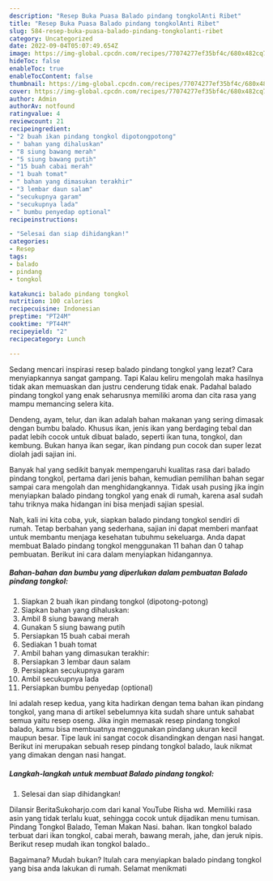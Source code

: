 ```yaml
---
description: "Resep Buka Puasa Balado pindang tongkolAnti Ribet"
title: "Resep Buka Puasa Balado pindang tongkolAnti Ribet"
slug: 584-resep-buka-puasa-balado-pindang-tongkolanti-ribet
category: Uncategorized
date: 2022-09-04T05:07:49.654Z
image: https://img-global.cpcdn.com/recipes/77074277ef35bf4c/680x482cq70/balado-pindang-tongkol-foto-resep-utama.jpg
hideToc: false
enableToc: true
enableTocContent: false
thumbnail: https://img-global.cpcdn.com/recipes/77074277ef35bf4c/680x482cq70/balado-pindang-tongkol-foto-resep-utama.jpg
cover: https://img-global.cpcdn.com/recipes/77074277ef35bf4c/680x482cq70/balado-pindang-tongkol-foto-resep-utama.jpg
author: Admin
authorAv: notfound
ratingvalue: 4
reviewcount: 21
recipeingredient:
- "2 buah ikan pindang tongkol dipotongpotong"
- " bahan yang dihaluskan"
- "8 siung bawang merah"
- "5 siung bawang putih"
- "15 buah cabai merah"
- "1 buah tomat"
- " bahan yang dimasukan terakhir"
- "3 lembar daun salam"
- "secukupnya garam"
- "secukupnya lada"
- " bumbu penyedap optional"
recipeinstructions:

- "Selesai dan siap dihidangkan!"
categories:
- Resep
tags:
- balado
- pindang
- tongkol

katakunci: balado pindang tongkol 
nutrition: 100 calories
recipecuisine: Indonesian
preptime: "PT24M"
cooktime: "PT44M"
recipeyield: "2"
recipecategory: Lunch

---
```



Sedang mencari inspirasi resep balado pindang tongkol yang lezat? Cara menyiapkannya sangat gampang. Tapi Kalau keliru mengolah maka hasilnya tidak akan memuaskan dan justru cenderung tidak enak. Padahal balado pindang tongkol yang enak seharusnya memiliki aroma dan cita rasa yang mampu memancing selera kita.


Dendeng, ayam, telur, dan ikan adalah bahan makanan yang sering dimasak dengan bumbu balado. Khusus ikan, jenis ikan yang berdaging tebal dan padat lebih cocok untuk dibuat balado, seperti ikan tuna, tongkol, dan kembung. Bukan hanya ikan segar, ikan pindang pun cocok dan super lezat diolah jadi sajian ini.

Banyak hal yang sedikit banyak mempengaruhi kualitas rasa dari balado pindang tongkol, pertama dari jenis bahan, kemudian pemilihan bahan segar sampai cara mengolah dan menghidangkannya. Tidak usah pusing jika ingin menyiapkan balado pindang tongkol yang enak di rumah, karena asal sudah tahu triknya maka hidangan ini bisa menjadi sajian spesial.


Nah, kali ini kita coba, yuk, siapkan balado pindang tongkol sendiri di rumah. Tetap berbahan yang sederhana, sajian ini dapat memberi manfaat untuk membantu menjaga kesehatan tubuhmu sekeluarga. Anda dapat membuat Balado pindang tongkol menggunakan 11 bahan dan 0 tahap pembuatan. Berikut ini cara dalam menyiapkan hidangannya.

<!--inarticleads1-->

##### Bahan-bahan dan bumbu yang diperlukan dalam pembuatan Balado pindang tongkol:

1. Siapkan 2 buah ikan pindang tongkol (dipotong-potong)
1. Siapkan  bahan yang dihaluskan:
1. Ambil 8 siung bawang merah
1. Gunakan 5 siung bawang putih
1. Persiapkan 15 buah cabai merah
1. Sediakan 1 buah tomat
1. Ambil  bahan yang dimasukan terakhir:
1. Persiapkan 3 lembar daun salam
1. Persiapkan secukupnya garam
1. Ambil secukupnya lada
1. Persiapkan  bumbu penyedap (optional)


Ini adalah resep kedua, yang kita hadirkan dengan tema bahan ikan pindang tongkol, yang mana di artikel sebelumnya kita sudah share untuk sahabat semua yaitu resep oseng. Jika ingin memasak resep pindang tongkol balado, kamu bisa membuatnya menggunakan pindang ukuran kecil maupun besar. Tipe lauk ini sangat cocok disandingkan dengan nasi hangat. Berikut ini merupakan sebuah resep pindang tongkol balado, lauk nikmat yang dimakan dengan nasi hangat. 

<!--inarticleads2-->

##### Langkah-langkah untuk membuat Balado pindang tongkol:


1. Selesai dan siap dihidangkan!

Dilansir BeritaSukoharjo.com dari kanal YouTube Risha wd. Memiliki rasa asin yang tidak terlalu kuat, sehingga cocok untuk dijadikan menu tumisan. Pindang Tongkol Balado, Teman Makan Nasi. bahan. Ikan tongkol balado terbuat dari ikan tongkol, cabai merah, bawang merah, jahe, dan jeruk nipis. Berikut resep mudah ikan tongkol balado.. 

Bagaimana? Mudah bukan? Itulah cara menyiapkan balado pindang tongkol yang bisa anda lakukan di rumah. Selamat menikmati
